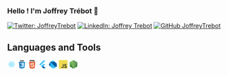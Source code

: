 ### Hello ! I'm Joffrey Trébot 👋

[![Twitter: JoffreyTrebot](https://img.shields.io/twitter/follow/JoffreyTrebot?style=social)](https://twitter.com/JoffreyTrebot)
[![LinkedIn: Joffrey Trebot](https://img.shields.io/badge/JoffreyTrebot-blue?style=flat-square&logo=Linkedin&logoColor=white&link=www.linkedin.com/in/joffrey-trébot-a1b324158/)](https://www.linkedin.com/in/joffrey-trébot-a1b324158)
[![GitHub JoffreyTrebot](https://img.shields.io/github/followers/JoffreyTrebot?label=follow&style=social)](https://github.com/JoffreyTrebot)

## Languages and Tools

<code><img height="20" src="https://raw.githubusercontent.com/github/explore/80688e429a7d4ef2fca1e82350fe8e3517d3494d/topics/react/react.png"></code>
<code><img height="20" src="https://raw.githubusercontent.com/github/explore/80688e429a7d4ef2fca1e82350fe8e3517d3494d/topics/css/css.png"></code>
<code><img height="20" src="https://raw.githubusercontent.com/github/explore/80688e429a7d4ef2fca1e82350fe8e3517d3494d/topics/html/html.png"></code> 
<code><img height="20" src="https://raw.githubusercontent.com/github/explore/80688e429a7d4ef2fca1e82350fe8e3517d3494d/topics/flutter/flutter.png"></code>
<code><img height="20" src="https://raw.githubusercontent.com/github/explore/80688e429a7d4ef2fca1e82350fe8e3517d3494d/topics/dart/dart.png"></code>
<code><img height="20" src="https://raw.githubusercontent.com/github/explore/80688e429a7d4ef2fca1e82350fe8e3517d3494d/topics/javascript/javascript.png"></code>
<code><img height="20" src="https://raw.githubusercontent.com/github/explore/80688e429a7d4ef2fca1e82350fe8e3517d3494d/topics/nodejs/nodejs.png"></code>


